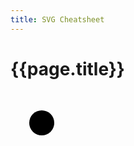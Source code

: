 ```yaml
---
title: SVG Cheatsheet
---
```


# {{page.title}}

<svg width=100 height=100>
  <circle r=20 cx=50 cy=50 />
</svg>

